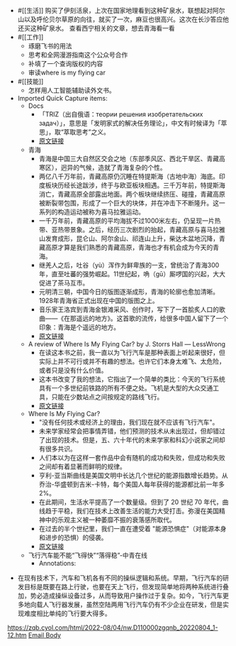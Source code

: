 - #[[生活]]
    购买了伊刻活泉，上次在国家地理看到这种矿泉水，联想起对阿尔山以及呼伦贝尔草原的向往，就买了一次，麻豆也很高兴。这次在长沙答应他还买这种矿泉水。
    查看西宁相关的文章，想去青海看一看
- #[[工作]]
    - 琢磨飞书的用法
    - 思考和全网漫游指南这个公众号合作
    - 补填了一个查询版权的内容
    - 审读where is my flying car
- #[[技能]]
    - 怎样用人工智能辅助读外文书。
- Imported Quick Capture items:
    - Docs
        - 「TRIZ（出自俄语：теории решения изобретательских задач）」，意思是「发明家式的解决任务理论」，中文有时候译为「萃思」，取“萃取思考”之义。
        - [原文链接](https://thc4xpukay.feishu.cn/docx/PDBSdMnnMoqYA3xo8GLcTVw3nTb)
    - 青海
        - 青海是中国三大自然区交会之地（东部季风区、西北干旱区、青藏高寒区），迥异的气候，造就了青海复杂的个性。
        - 两亿八千万年前，青藏高原仍沉睡在特提斯海（古地中海）海底。印度板块历经长途跋涉，终于与欧亚板块相遇。三千万年前，特提斯海消亡，青藏高原全部露出地面。两个板块继续挤压、碰撞，青藏高原被断裂带包围，形成了一个巨大的块体，并在冲击下不断隆升。这一系列的构造运动被称为喜马拉雅运动。
        - 一千万年前，青藏高原的平均海拔不过1000米左右，仍呈现一片热带、亚热带景象。之后，经历三次剧烈的抬起，青藏高原与喜马拉雅山发育成形，昆仑山、阿尔金山、祁连山上升，柴达木盆地沉降，青藏高原才算是我们熟悉的青藏高原，青海也才有机会成为今天的青海。
        - 继羌人之后，吐谷（yù）浑作为鲜卑族的一支，曾统治了青海300年，直至吐蕃的强势崛起。11世纪起，唃（gū）厮啰国的兴起，大大促进了茶马互市。
        - 元明清三朝，中国今日的版图逐渐成形，青海的轮廓也愈加清晰。1928年青海省正式出现在中国的版图之上。
        - 音乐家王洛宾到青海金银滩采风、创作时，写下了一首脍炙人口的歌曲——《在那遥远的地方》。这首歌的流传，给很多中国人留下了一个印象：青海是个遥远的地方。
        - [原文链接](https://mp.weixin.qq.com/s?src=11&timestamp=1715305059&ver=5251&signature=QYCwxOGxCaAchowx6LHntNY-V*7I8SuCSfDw*IlR*qM13Z7TVC-24UQQ73yIwYFG*AAG0YwWbU-163MBXqfVOXiXCHQXEgmq1wJFy0zvDgfUOl6TGyxX2Dk5XfiCJSF3&new=1)
    - A review of Where Is My Flying Car? by J. Storrs Hall — LessWrong
        - 在读这本书之前，我一直以为飞行汽车是那种表面上听起来很好，但实际上并不可行或并不有趣的想法。也许它们本身太难飞、太危险，或者只是没有什么价值。   
        - 这本书改变了我的想法，它指出了一个简单的类比：今天的飞行系统具有一个多世纪前铁路的所有不便之处。飞机是大型的大众交通工具，只能在少数站点之间按规定的路线飞行。
        - [原文链接](https://www.lesswrong.com/posts/Ck5cgNS2Eozc8mBeJ/a-review-of-where-is-my-flying-car-by-j-storrs-hall)
    - Where Is My Flying Car?
        - "没有任何技术或经济上的理由，我们现在就不应该有飞行汽车"。
        - 未来学家经常会把事情弄错，他们预测的技术从未出现过，但却错过了出现的技术。但是，五、六十年代的未来学家和科幻小说家之间却有很多共识。   
        - 人们本以为在这样一套作品中会有随机的成功和失败，但成功和失败之间却有着显著而鲜明的规律。
        - 亨利-亚当斯曲线是美国文明中长达几个世纪的能源指数增长趋势。从乔治-华盛顿到吉米-卡特，每个美国人每年获得的能源都比前一年多 2%。
        - 在此期间，生活水平提高了一个数量级。但到了 20 世纪 70 年代，曲线趋于平稳，我们在技术上改善生活的能力大受打击。弥漫在美国精神中的乐观主义被一种萎靡不振的衰落感所取代。
        - 在过去的半个世纪里，我们一直在遭受着 "能源恐惧症"（对能源本身和进步的恐惧）的侵袭。
        - [原文链接](https://nextbigideaclub.com/magazine/flying-car-bookbite/31831/)
    - 飞行汽车能不能“飞得快”“落得稳”-中青在线
        - Annotations:

* 在现有技术下，汽车和飞机各有不同的操纵逻辑和系统。早期，飞行汽车的研发目标是既要在路上行驶，也要在天上飞行，但发现简单地将两种系统进行叠加，势必造成操纵设备过多，从而导致用户操作过于复杂。如今，飞行汽车更多地向载人飞行器发展，虽然空陆两用飞行汽车仍有不少企业在研发，但是实现难度相比单纯的飞行要大得多。



https://zqb.cyol.com/html/2022-08/04/nw.D110000zgqnb_20220804_1-12.htm [Email Body](https://files.todoist.com/JmFHXNGcyolf2wJ6thFM0O7SrMcRCMy9oYZpDHmyrrOgGb0vOd2hYkUesTr7Zjxv/by/21878347/as/file.html)
